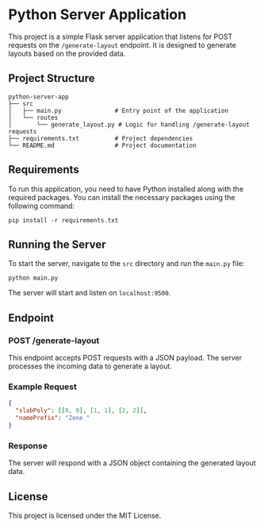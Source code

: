 # Python Server Application

This project is a simple Flask server application that listens for POST requests on the `/generate-layout` endpoint. It is designed to generate layouts based on the provided data.

## Project Structure

```
python-server-app
├── src
│   ├── main.py               # Entry point of the application
│   └── routes
│       └── generate_layout.py # Logic for handling /generate-layout requests
├── requirements.txt          # Project dependencies
└── README.md                 # Project documentation
```

## Requirements

To run this application, you need to have Python installed along with the required packages. You can install the necessary packages using the following command:

```
pip install -r requirements.txt
```

## Running the Server

To start the server, navigate to the `src` directory and run the `main.py` file:

```
python main.py
```

The server will start and listen on `localhost:9500`.

## Endpoint

### POST /generate-layout

This endpoint accepts POST requests with a JSON payload. The server processes the incoming data to generate a layout.

### Example Request

```json
{
  "slabPoly": [[0, 0], [1, 1], [2, 2]],
  "namePrefix": "Zone "
}
```

### Response

The server will respond with a JSON object containing the generated layout data.

## License

This project is licensed under the MIT License.